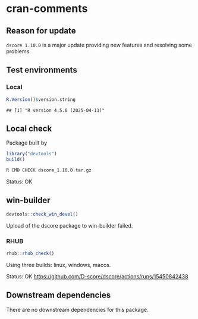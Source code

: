 cran-comments
================

## Reason for update

`dscore 1.10.0` is a major update providing new features and resolving
some problems

## Test environments

### Local

``` r
R.Version()$version.string
```

    ## [1] "R version 4.5.0 (2025-04-11)"

## Local check

Package built by

``` r
library("devtools")
build()
```

``` bash
R CMD CHECK dscore_1.10.0.tar.gz
```

Status: OK

## win-builder

``` r
devtools::check_win_devel()
```

Upload of the dscore package to win-builder failed.

### RHUB

``` r
rhub::rhub_check()
```

Using three builds: linux, windows, macos.

Status: OK <https://github.com/D-score/dscore/actions/runs/15450842438>

## Downstream dependencies

There are no downstream dependencies for this package.
